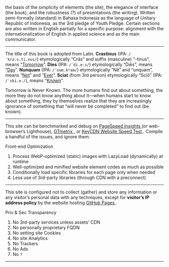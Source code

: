 the basis of the simplicity
of elements (the site), the elegance of interface (the book), and the robustness (?) of presentations (the writing).
Written semi-formally (standard) in Bahasa Indonesia as the language of Unitary Republic of Indonesia,
as the 3rd pledge of Youth Pledge. Certain sections are also written in English partially for
a specific purpose: alignment with the internationalization of English in
applied science and as the main communicator.</p><hr><p>The title of this book is adopted from Latin. <strong>Crastinus</strong> (IPA: <code>/ˈkraːs.ti.nus/</code>) etymologically
“Crās” and suffix (masculine) “-tinus”, means “<u>Tomorrow</u>”. <strong>Dies</strong> (IPA: <code>/ˈdi.eːs/</code>) etymologically “Diēs”,
means “<u>Day</u>”. <strong>Nunquam</strong> (IPA: <code>/ˈnum.kʷam/</code>) etymologically “Nē” and “unquam”, means “<u>Not</u>”
and “<u>Ever</u>”. <strong>Sciat</strong> (from 3rd person) etymologically “Sciō” (IPA: <code>/ˈski.oː/</code>), means “<u>Known</u>”.</p><p>Tomorrow is Never Known. The more humans find out about something, the more they do not know
anything about it—when humans start to know about something, they by themselves realize that they are increasingly
ignorance of something that “will never be completed” to find out (be known).</p><hr><p>This site can be benchmarked and debug on <a href="https://pagespeed.web.dev/report?url=https%3A%2F%2Fowl4ce.github.io%2F" title="PageSpeed Insights" target="_blank" rel="external noopener noreferrer">PageSpeed Insights
<i class="fas fa-arrow-up-right-from-square fa-fw" aria-hidden="true"></i></a> (or web-browser’s Lighthouse),
<a href="https://gtmetrix.com" title="GTmetrix" target="_blank" rel="external noopener noreferrer">GTmetrix <i class="fas fa-arrow-up-right-from-square fa-fw" aria-hidden="true"></i></a>, or <a href="https://tools.keycdn.com/speed" title="KeyCDN Website Speed Test" target="_blank" rel="external noopener noreferrer">KeyCDN Website
Speed Test <i class="fas fa-arrow-up-right-from-square fa-fw" aria-hidden="true"></i></a>.
Compile a handful of the issues, and ignore them.</p><div class="details admonition example"><div class="details-summary admonition-title"><i class="icon fas fa-list-ol fa-fw" aria-hidden="true"></i>Front-end Optimization<i class="details-icon fas fa-angle-right fa-fw" aria-hidden="true"></i></div><div class="details-content"><div class="admonition-content"><ol><li>Process WebP-optimized (static) images with LazyLoad (dynamically) at runtime</li><li>Well-optimized and minified website element codes as much as possible</li><li>Conditionally load specific libraries for each page only when needed</li><li>Less use of 3rd-party libraries (through CDN with a preconnect)</li></ol></div></div></div><hr><p>This site is configured not to collect (gather) and store any information or any visitor’s personal data
with any techniques, except for <strong>visitor’s IP address policy</strong> by the website hosting
<a href="https://docs.github.com/en/pages/getting-started-with-github-pages/about-github-pages#data-collection" title="GitHub Pages Data Collection" target="_blank" rel="external noopener noreferrer">GitHub Pages <i class="fas fa-arrow-up-right-from-square fa-fw" aria-hidden="true"></i></a>.</p><div class="details admonition success"><div class="details-summary admonition-title"><i class="icon fas fa-check-circle fa-fw" aria-hidden="true"></i>Priv &amp; Sec Transparency<i class="details-icon fas fa-angle-right fa-fw" aria-hidden="true"></i></div><div class="details-content"><div class="admonition-content"><ol><li>No 3rd-party services unless assets’ CDN</li><li>No personally proprietary FQDN</li><li>No setting site Cookies</li><li>No site Analytics</li><li>No Trackers</li><li>No Ads</li><li>No <code>?</code></li></ol></div></div></div><hr></div></div></div></div>
